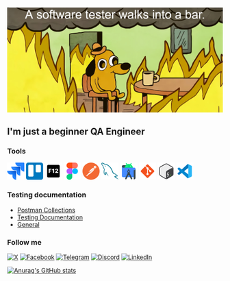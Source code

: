 [![Header](https://github.com/Ro-on/Ro-on/blob/main/assets/header.jpg)](https://www.youtube.com/watch?v=3uPIFItnrcg)

## I'm just a beginner QA Engineer

### Tools
<img src="https://github.com/Ro-on/Ro-on/blob/main/assets/jira.png" width="40" height="40">
<img src="https://github.com/Ro-on/Ro-on/blob/main/assets/trello.png" width="40" height="40">
<img src="https://github.com/Ro-on/Ro-on/blob/main/assets/f12.png" width="40" height="40">
<img src="https://github.com/Ro-on/Ro-on/blob/main/assets/figma.png" width="40" height="40">
<img src="https://github.com/Ro-on/Ro-on/blob/main/assets/postman.png" width="40" height="40">
<img src="https://github.com/Ro-on/Ro-on/blob/main/assets/mysql.png" width="40" height="40">
<img src="https://github.com/Ro-on/Ro-on/blob/main/assets/as.png" width="40" height="40">
<img src="https://github.com/Ro-on/Ro-on/blob/main/assets/git.png" width="40" height="40">
<img src="https://github.com/Ro-on/Ro-on/blob/main/assets/bash.png" width="40" height="40">
<img src="https://github.com/Ro-on/Ro-on/blob/main/assets/vs.png" width="40" height="40">


### Testing documentation

- [Postman Collections](https://github.com/Ro-on/Postman-Collections)
- [Testing Documentation](https://github.com/Ro-on/Testing-documentation)
- [General](https://github.com/Ro-on/General)

### Follow me
[![X](https://img.shields.io/badge/X-2F3136?style=for-the-badge&logoColor=090909&logo=x)](https://x.com/Valeroon12)
[![Facebook](https://img.shields.io/badge/Facebook-2F3136?style=for-the-badge&logoColor=0258ff&logo=Facebook)](https://www.facebook.com/zibro.valera/)
[![Telegram](https://img.shields.io/badge/Telegram-2F3136?style=for-the-badge&logoColor=02c0ff&logo=Telegram)](https://t.me/LowPolyRoon)
[![Discord](https://img.shields.io/badge/Discord-2F3136?style=for-the-badge&logoColor=5933c3&logo=Discord)](https://discordapp.com/users/ro.on.)
[![LinkedIn](https://img.shields.io/badge/LinkedIn-2F3136?style=for-the-badge&logoColor=5933c3&logo=Link)](www.linkedin.com/in/valeriya-zibrova-862491200)

[![Anurag's GitHub stats](https://github-readme-stats.vercel.app/api?username=ro-on&show_icons=true&theme=radical&hide=prs,issues&rank_icon=github)](https://github.com/anuraghazra/github-readme-stats)